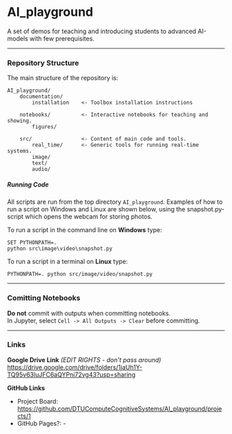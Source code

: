 # AI_playground
A set of demos for teaching and introducing students to advanced AI-models with few prerequisites.  
  
------
### Repository Structure
The main structure of the repository is:
```
AI_playground/
    documentation/
        installation    <- Toolbox installation instructions 

    notebooks/          <- Interactive notebooks for teaching and showing.
        figures/        
        
    src/                <- Content of main code and tools.
        real_time/      <- Generic tools for running real-time systems.
        image/  
        text/
        audio/
```

##### Running Code
All scripts are run from the top directory `AI_playground`. Examples of how to run a script on Windows and Linux
are shown below, using the snapshot.py-script which opens the webcam for storing photos.  

To run a script in the command line on **Windows** type:
``` 
SET PYTHONPATH=.
python src\image\video\snapshot.py
``` 

To run a script in a terminal on **Linux** type:
``` 
PYTHONPATH=. python src/image/video/snapshot.py
``` 

  
------  
### Comitting Notebooks

**Do not** commit with outputs when committing notebooks.  
In Jupyter, select `Cell -> All Outputs -> Clear` before committing.

 
------
### Links

**Google Drive Link** *(EDIT RIGHTS - don't pass around)*  
https://drive.google.com/drive/folders/1jaUh1Y-TQ95v63luJFC6aQYPni72vg43?usp=sharing

**GitHub Links**
- Project Board: https://github.com/DTUComputeCognitiveSystems/AI_playground/projects/1
- GitHub Pages?: -
